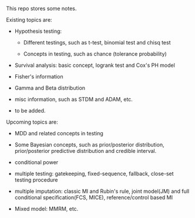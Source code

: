 This repo stores some notes.

Existing topics are:

- Hypothesis testing: 

    - Different testings, such as t-test, binomial test and chisq test
    
    - Concepts in testing, such as chance (tolerance probability)

- Survival analysis: basic concept, logrank test and Cox's PH model

- Fisher's information

- Gamma and Beta distribution

- misc information, such as STDM and ADAM, etc.

- to be added.

Upcoming topics are:

- MDD and related concepts in testing

- Some Bayesian concepts, such as prior/posterior distribution, prior/posterior predictive distribution and credible interval.

- conditional power

- multiple testing: gatekeeping, fixed-sequence, fallback, close-set testing procedure

- multiple imputation: classic MI and Rubin's rule, joint model(JM) and full conditional specification(FCS, MICE), reference/control based MI

- Mixed model: MMRM, etc.
